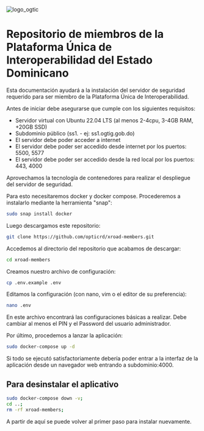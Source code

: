![logo_ogtic](https://github.com/opticrd/xroad-members/assets/2160489/221a0cd9-9236-46da-a6c7-73e93c61f3e7)

# Repositorio de miembros de la Plataforma Única de Interoperabilidad del Estado Dominicano

Esta documentación ayudará a la instalación del servidor de seguridad requerido para ser miembro de la Plataforma Única de Interoperabilidad.

Antes de iniciar debe asegurarse que cumple con los siguientes requisitos:
- Servidor virtual con Ubuntu 22.04 LTS (al menos 2-4cpu, 3-4GB RAM, +20GB SSD)
- Subdominio público (ss1.<dominio de la institucion> - ej: ss1.ogtig.gob.do)
- El servidor debe poder acceder a internet
- El servidor debe poder ser accedido desde internet por los puertos: 5500, 5577
- El servidor debe poder ser accedido desde la red local por los puertos: 443, 4000

Aprovechamos la tecnología de contenedores para realizar el despliegue del servidor de seguridad.
  
Para esto necesitaremos docker y docker compose. Procederemos a instalarlo mediante la herramienta "snap":
```sh
sudo snap install docker
```

Luego descargamos este repositorio:
```sh
git clone https://github.com/opticrd/xroad-members.git
```

Accedemos al directorio del repositorio que acabamos de descargar:
```sh
cd xroad-members
```

Creamos nuestro archivo de configuración:
```sh
cp .env.example .env
```

Editamos la configuración (con nano, vim o el editor de su preferencia):
```sh
nano .env
```
En este archivo encontrará las configuraciones básicas a realizar. Debe cambiar al menos el PIN y el Password del usuario administrador.

Por último, procedemos a lanzar la aplicación:
```sh
sudo docker-compose up -d
```

Si todo se ejecutó satisfactoriamente debería poder entrar a la interfaz de la aplicación desde un navegador web entrando a subdominio:4000.
  
## Para desinstalar el aplicativo
```sh
sudo docker-compose down -v;
cd ..;
rm -rf xroad-members;
```
  
A partir de aquí se puede volver al primer paso para instalar nuevamente.
